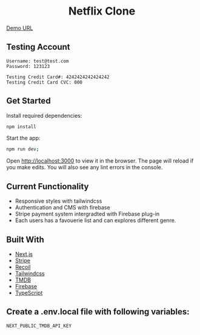 <h1 align="center">Netflix Clone<project-name></h1>

<p align="center"><project-description></p>

[Demo URL](https://netflix-clone-ashy-pi.vercel.app/)
## Testing Account
```
Username: test@test.com
Password: 123123

Testing Credit Card#: 4242424242424242
Testing Credit Card CVC: 000
```

## Get Started

Install required dependencies:

```sh
npm install
```

Start the app:

```sh
npm run dev;
```

Open [http://localhost:3000](http://localhost:3000) to view it in the browser. The page will reload if you make edits.
You will also see any lint errors in the console.

## Current Functionality

- Responsive styles with tailwindcss
- Authentication and CMS with firebase
- Stripe payment system intergradted with Firebase plug-in
- Each users has a favouerie list and can explores different genre.

## Built With

- [Next.js](https://nextjs.org/)
- [Stripe](https://stripe.com/)
- [Recoil](https://recoiljs.org/)
- [Tailwindcss](https://tailwindcss.com/)
- [TMDB](https://www.themoviedb.org/)
- [Firebase](https://firebase.google.com/)
- [TypeScript](https://www.typescriptlang.org/)

## Create a .env.local file with following variables:

```sh
NEXT_PUBLIC_TMDB_API_KEY
```

